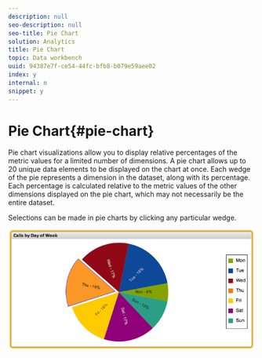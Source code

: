 ```yaml
---
description: null
seo-description: null
seo-title: Pie Chart
solution: Analytics
title: Pie Chart
topic: Data workbench
uuid: 94387e7f-ce54-44fc-bfb8-b079e59aee02
index: y
internal: n
snippet: y
---
```


# Pie Chart{#pie-chart}

Pie chart visualizations allow you to display relative percentages of the metric values for a limited number of dimensions. A pie chart allows up to 20 unique data elements to be displayed on the chart at once. Each wedge of the pie represents a dimension in the dataset, along with its percentage. Each percentage is calculated relative to the metric values of the other dimensions displayed on the pie chart, which may not necessarily be the entire dataset.

Selections can be made in pie charts by clicking any particular wedge.

![](assets/pie_chart.png)

